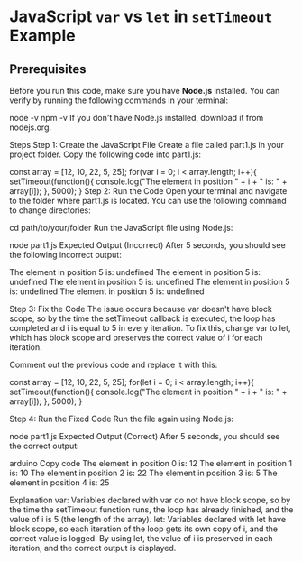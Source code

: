 # JavaScript `var` vs `let` in `setTimeout` Example

## Prerequisites
Before you run this code, make sure you have **Node.js** installed. You can verify by running the following commands in your terminal:


node -v
npm -v
If you don't have Node.js installed, download it from nodejs.org.

Steps
Step 1: Create the JavaScript File
Create a file called part1.js in your project folder.
Copy the following code into part1.js:

const array = [12, 10, 22, 5, 25];
for(var i = 0; i < array.length; i++){
    setTimeout(function(){
        console.log("The element in position " + i + " is: " + array[i]);
    }, 5000);
}
Step 2: Run the Code
Open your terminal and navigate to the folder where part1.js is located. You can use the following command to change directories:

cd path/to/your/folder
Run the JavaScript file using Node.js:

node part1.js
Expected Output (Incorrect)
After 5 seconds, you should see the following incorrect output:


The element in position 5 is: undefined
The element in position 5 is: undefined
The element in position 5 is: undefined
The element in position 5 is: undefined
The element in position 5 is: undefined

Step 3: Fix the Code
The issue occurs because var doesn't have block scope, so by the time the setTimeout callback is executed, the loop has completed and i is equal to 5 in every iteration. To fix this, change var to let, which has block scope and preserves the correct value of i for each iteration.

Comment out the previous code and replace it with this:

const array = [12, 10, 22, 5, 25];
for(let i = 0; i < array.length; i++){
    setTimeout(function(){
        console.log("The element in position " + i + " is: " + array[i]);
    }, 5000);
}

Step 4: Run the Fixed Code
Run the file again using Node.js:

node part1.js
Expected Output (Correct)
After 5 seconds, you should see the correct output:

arduino
Copy code
The element in position 0 is: 12
The element in position 1 is: 10
The element in position 2 is: 22
The element in position 3 is: 5
The element in position 4 is: 25


Explanation
var: Variables declared with var do not have block scope, so by the time the setTimeout function runs, the loop has already finished, and the value of i is 5 (the length of the array).
let: Variables declared with let have block scope, so each iteration of the loop gets its own copy of i, and the correct value is logged.
By using let, the value of i is preserved in each iteration, and the correct output is displayed.